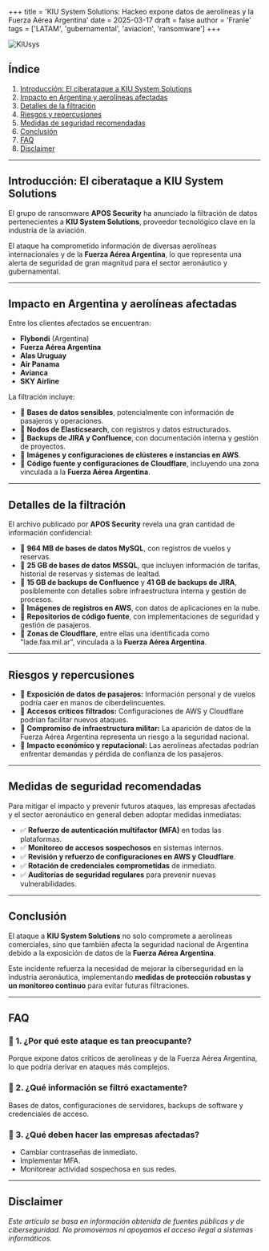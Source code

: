 +++
title = 'KIU System Solutions: Hackeo expone datos de aerolíneas y la Fuerza Aérea Argentina'
date = 2025-03-17
draft = false
author = 'Franle'
tags = ['LATAM', 'gubernamental', 'aviacion', 'ransomware']
+++

![KIUsys](https://i.gyazo.com/ede1c9e3cb5e0ff61cc08a69d26ba6ca.png)

## Índice

1. [Introducción: El ciberataque a KIU System Solutions](#introducción-el-ciberataque-a-kiu-system-solutions)
2. [Impacto en Argentina y aerolíneas afectadas](#impacto-en-argentina-y-aerolíneas-afectadas)
3. [Detalles de la filtración](#detalles-de-la-filtración)
4. [Riesgos y repercusiones](#riesgos-y-repercusiones)
5. [Medidas de seguridad recomendadas](#medidas-de-seguridad-recomendadas)
6. [Conclusión](#conclusión)
7. [FAQ](#faq)
8. [Disclaimer](#disclaimer)

---

## Introducción: El ciberataque a KIU System Solutions

El grupo de ransomware **APOS Security** ha anunciado la filtración de datos pertenecientes a **KIU System Solutions**, proveedor tecnológico clave en la industria de la aviación. 

El ataque ha comprometido información de diversas aerolíneas internacionales y de la **Fuerza Aérea Argentina**, lo que representa una alerta de seguridad de gran magnitud para el sector aeronáutico y gubernamental.

---

## Impacto en Argentina y aerolíneas afectadas

Entre los clientes afectados se encuentran:

- **Flybondi** (Argentina)
- **Fuerza Aérea Argentina**
- **Alas Uruguay**
- **Air Panama**
- **Avianca**
- **SKY Airline**

La filtración incluye:
- 📂 **Bases de datos sensibles**, potencialmente con información de pasajeros y operaciones.
- 📂 **Nodos de Elasticsearch**, con registros y datos estructurados.
- 📂 **Backups de JIRA y Confluence**, con documentación interna y gestión de proyectos.
- 📂 **Imágenes y configuraciones de clústeres e instancias en AWS**.
- 📂 **Código fuente y configuraciones de Cloudflare**, incluyendo una zona vinculada a la **Fuerza Aérea Argentina**.

---

## Detalles de la filtración

El archivo publicado por **APOS Security** revela una gran cantidad de información confidencial:
- 🔴 **964 MB de bases de datos MySQL**, con registros de vuelos y reservas.
- 🔴 **25 GB de bases de datos MSSQL**, que incluyen información de tarifas, historial de reservas y sistemas de lealtad.
- 🔴 **15 GB de backups de Confluence** y **41 GB de backups de JIRA**, posiblemente con detalles sobre infraestructura interna y gestión de procesos.
- 🔴 **Imágenes de registros en AWS**, con datos de aplicaciones en la nube.
- 🔴 **Repositorios de código fuente**, con implementaciones de seguridad y gestión de pasajeros.
- 🔴 **Zonas de Cloudflare**, entre ellas una identificada como "lade.faa.mil.ar", vinculada a la **Fuerza Aérea Argentina**.

---

## Riesgos y repercusiones

- 🔴 **Exposición de datos de pasajeros:** Información personal y de vuelos podría caer en manos de ciberdelincuentes.
- 🔴 **Accesos críticos filtrados:** Configuraciones de AWS y Cloudflare podrían facilitar nuevos ataques.
- 🔴 **Compromiso de infraestructura militar:** La aparición de datos de la Fuerza Aérea Argentina representa un riesgo a la seguridad nacional.
- 🔴 **Impacto económico y reputacional:** Las aerolíneas afectadas podrían enfrentar demandas y pérdida de confianza de los pasajeros.

---

## Medidas de seguridad recomendadas

Para mitigar el impacto y prevenir futuros ataques, las empresas afectadas y el sector aeronáutico en general deben adoptar medidas inmediatas:

- ✅ **Refuerzo de autenticación multifactor (MFA)** en todas las plataformas.
- ✅ **Monitoreo de accesos sospechosos** en sistemas internos.
- ✅ **Revisión y refuerzo de configuraciones en AWS y Cloudflare**.
- ✅ **Rotación de credenciales comprometidas** de inmediato.
- ✅ **Auditorías de seguridad regulares** para prevenir nuevas vulnerabilidades.

---

## Conclusión

El ataque a **KIU System Solutions** no solo compromete a aerolíneas comerciales, sino que también afecta la seguridad nacional de Argentina debido a la exposición de datos de la **Fuerza Aérea Argentina**.

Este incidente refuerza la necesidad de mejorar la ciberseguridad en la industria aeronáutica, implementando **medidas de protección robustas y un monitoreo continuo** para evitar futuras filtraciones.

---

## FAQ

### 📌 1. ¿Por qué este ataque es tan preocupante?
Porque expone datos críticos de aerolíneas y de la Fuerza Aérea Argentina, lo que podría derivar en ataques más complejos.

### 📌 2. ¿Qué información se filtró exactamente?
Bases de datos, configuraciones de servidores, backups de software y credenciales de acceso.

### 📌 3. ¿Qué deben hacer las empresas afectadas?
- Cambiar contraseñas de inmediato.
- Implementar MFA.
- Monitorear actividad sospechosa en sus redes.

---

## Disclaimer

*Este artículo se basa en información obtenida de fuentes públicas y de ciberseguridad. No promovemos ni apoyamos el acceso ilegal a sistemas informáticos.*
